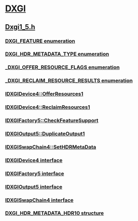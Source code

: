 # [DXGI](../_direct3ddxgi/index.md)
## [Dxgi1_5.h](index.md)
### [DXGI_FEATURE enumeration](../dxgi1_5/ne-dxgi1_5-dxgi_feature.md)
### [DXGI_HDR_METADATA_TYPE enumeration](../dxgi1_5/ne-dxgi1_5-dxgi_hdr_metadata_type.md)
### [_DXGI_OFFER_RESOURCE_FLAGS enumeration](../dxgi1_5/ne-dxgi1_5-_dxgi_offer_resource_flags.md)
### [_DXGI_RECLAIM_RESOURCE_RESULTS enumeration](../dxgi1_5/ne-dxgi1_5-_dxgi_reclaim_resource_results.md)
### [IDXGIDevice4::OfferResources1](../dxgi1_5/nf-dxgi1_5-idxgidevice4-offerresources1.md)
### [IDXGIDevice4::ReclaimResources1](../dxgi1_5/nf-dxgi1_5-idxgidevice4-reclaimresources1.md)
### [IDXGIFactory5::CheckFeatureSupport](../dxgi1_5/nf-dxgi1_5-idxgifactory5-checkfeaturesupport.md)
### [IDXGIOutput5::DuplicateOutput1](../dxgi1_5/nf-dxgi1_5-idxgioutput5-duplicateoutput1.md)
### [IDXGISwapChain4::SetHDRMetaData](../dxgi1_5/nf-dxgi1_5-idxgiswapchain4-sethdrmetadata.md)
### [IDXGIDevice4 interface](../dxgi1_5/nn-dxgi1_5-idxgidevice4.md)
### [IDXGIFactory5 interface](../dxgi1_5/nn-dxgi1_5-idxgifactory5.md)
### [IDXGIOutput5 interface](../dxgi1_5/nn-dxgi1_5-idxgioutput5.md)
### [IDXGISwapChain4 interface](../dxgi1_5/nn-dxgi1_5-idxgiswapchain4.md)
### [DXGI_HDR_METADATA_HDR10 structure](../dxgi1_5/ns-dxgi1_5-dxgi_hdr_metadata_hdr10.md)
